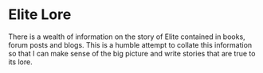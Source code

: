 # Elite Lore

There is a wealth of information on the story of Elite contained in books, forum posts and blogs.  This is a humble attempt to collate this information so that I can make sense of the big picture and write stories that are true to its lore.